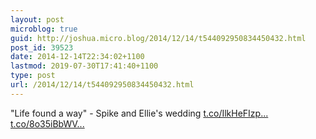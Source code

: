 ```yaml
---
layout: post
microblog: true
guid: http://joshua.micro.blog/2014/12/14/t544092950834450432.html
post_id: 39523
date: 2014-12-14T22:34:02+1100
lastmod: 2019-07-30T17:41:40+1100
type: post
url: /2014/12/14/t544092950834450432.html
---
```

"Life found a way" - Spike and Ellie's wedding [t.co/IlkHeFIzp...](http://t.co/IlkHeFIzpx) [t.co/8o35iBbWV...](http://t.co/8o35iBbWVJ)
